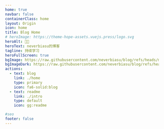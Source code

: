 ```yaml
---
home: true
navbar: false
containerClass: home
layout: Origin
icon: home
title: Blog Home
# heroImage: https://theme-hope-assets.vuejs.press/logo.svg
heroAlt: 👨‍💻
heroText: neverbiasu的博客
tagline: 持续学习
heroFullScreen: true
bgImage: https://raw.githubusercontent.com/neverbiasu/blog/refs/heads/main/src/.vuepress/public/assets/images/cover-light.jpg
bgImageDark: https://raw.githubusercontent.com/neverbiasu/blog/refs/heads/main/src/.vuepress/public/assets/images/cover-dark.jpg
actions:
  - text: blog
    link: ./home
    type: primary
    icon: fa6-solid:blog
  - text: readme
    link: ./intro
    type: default
    icon: gg:readme

#seo
footer: false
---
```


